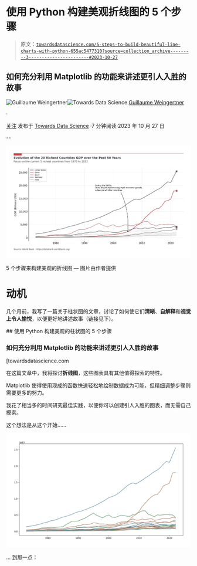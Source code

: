 # 使用 Python 构建美观折线图的 5 个步骤

> 原文：[`towardsdatascience.com/5-steps-to-build-beautiful-line-charts-with-python-655ac5477310?source=collection_archive---------3-----------------------#2023-10-27`](https://towardsdatascience.com/5-steps-to-build-beautiful-line-charts-with-python-655ac5477310?source=collection_archive---------3-----------------------#2023-10-27)

## 如何充分利用 Matplotlib 的功能来讲述更引人入胜的故事

[](https://guillaume-weingertner.medium.com/?source=post_page-----655ac5477310--------------------------------)![Guillaume Weingertner](https://guillaume-weingertner.medium.com/?source=post_page-----655ac5477310--------------------------------)[](https://towardsdatascience.com/?source=post_page-----655ac5477310--------------------------------)![Towards Data Science](https://towardsdatascience.com/?source=post_page-----655ac5477310--------------------------------) [Guillaume Weingertner](https://guillaume-weingertner.medium.com/?source=post_page-----655ac5477310--------------------------------)

·

[关注](https://medium.com/m/signin?actionUrl=https%3A%2F%2Fmedium.com%2F_%2Fsubscribe%2Fuser%2F4ebea49e580e&operation=register&redirect=https%3A%2F%2Ftowardsdatascience.com%2F5-steps-to-build-beautiful-line-charts-with-python-655ac5477310&user=Guillaume+Weingertner&userId=4ebea49e580e&source=post_page-4ebea49e580e----655ac5477310---------------------post_header-----------) 发布于 [Towards Data Science](https://towardsdatascience.com/?source=post_page-----655ac5477310--------------------------------) ·7 分钟阅读·2023 年 10 月 27 日[](https://medium.com/m/signin?actionUrl=https%3A%2F%2Fmedium.com%2F_%2Fvote%2Ftowards-data-science%2F655ac5477310&operation=register&redirect=https%3A%2F%2Ftowardsdatascience.com%2F5-steps-to-build-beautiful-line-charts-with-python-655ac5477310&user=Guillaume+Weingertner&userId=4ebea49e580e&source=-----655ac5477310---------------------clap_footer-----------)

--

[](https://medium.com/m/signin?actionUrl=https%3A%2F%2Fmedium.com%2F_%2Fbookmark%2Fp%2F655ac5477310&operation=register&redirect=https%3A%2F%2Ftowardsdatascience.com%2F5-steps-to-build-beautiful-line-charts-with-python-655ac5477310&source=-----655ac5477310---------------------bookmark_footer-----------)![](img/3e969e64f1b6bb20d697426737e9786d.png)

5 个步骤来构建美观的折线图 — 图片由作者提供

# 动机

几个月前，我写了一篇关于柱状图的文章，讨论了如何使它们**清晰**、**自解释**和**视觉上令人愉悦**，以便更好地讲述故事（链接见下）。

[](/5-steps-to-build-beautiful-bar-charts-with-python-3691d434117a?source=post_page-----655ac5477310--------------------------------) ## 使用 Python 构建美观的柱状图的 5 个步骤

### 如何充分利用 Matplotlib 的功能来讲述更引人入胜的故事

[towardsdatascience.com

在这篇文章中，我将探讨**折线图**，这些图表具有其他值得探索的特性。

Matplotlib 使得使用现成的函数快速轻松地绘制数据成为可能，但精细调整步骤则需要更多的努力。

我花了相当多的时间研究最佳实践，以便你可以创建引人入胜的图表，而无需自己摸索。

这个想法是从这个开始……

![](img/2b1aa23ba1dd499314f82296ffd0e9de.png)

… 到那一点：

